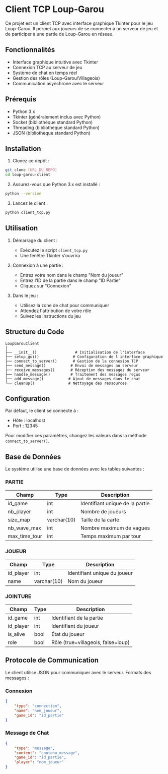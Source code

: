# Client TCP Loup-Garou

Ce projet est un client TCP avec interface graphique Tkinter pour le jeu Loup-Garou. Il permet aux joueurs de se connecter à un serveur de jeu et de participer à une partie de Loup-Garou en réseau.

## Fonctionnalités

- Interface graphique intuitive avec Tkinter
- Connexion TCP au serveur de jeu
- Système de chat en temps réel
- Gestion des rôles (Loup-Garou/Villageois)
- Communication asynchrone avec le serveur

## Prérequis

- Python 3.x
- Tkinter (généralement inclus avec Python)
- Socket (bibliothèque standard Python)
- Threading (bibliothèque standard Python)
- JSON (bibliothèque standard Python)

## Installation

1. Clonez ce dépôt :
```bash
git clone [URL_DU_REPO]
cd loup-garou-client
```

2. Assurez-vous que Python 3.x est installé :
```bash
python --version
```

3. Lancez le client :
```bash
python client_tcp.py
```

## Utilisation

1. Démarrage du client :
   - Exécutez le script `client_tcp.py`
   - Une fenêtre Tkinter s'ouvrira

2. Connexion à une partie :
   - Entrez votre nom dans le champ "Nom du joueur"
   - Entrez l'ID de la partie dans le champ "ID Partie"
   - Cliquez sur "Connexion"

3. Dans le jeu :
   - Utilisez la zone de chat pour communiquer
   - Attendez l'attribution de votre rôle
   - Suivez les instructions du jeu

## Structure du Code

```
LoupGarouClient
│
├── __init__()                 # Initialisation de l'interface
├── setup_gui()               # Configuration de l'interface graphique
├── connect_to_server()       # Gestion de la connexion TCP
├── send_message()           # Envoi de messages au serveur
├── receive_messages()       # Réception des messages du serveur
├── handle_message()         # Traitement des messages reçus
├── add_message()           # Ajout de messages dans le chat
└── cleanup()               # Nettoyage des ressources
```

## Configuration

Par défaut, le client se connecte à :
- Hôte : localhost
- Port : 12345

Pour modifier ces paramètres, changez les valeurs dans la méthode `connect_to_server()`.

## Base de Données

Le système utilise une base de données avec les tables suivantes :

### PARTIE
| Champ          | Type        | Description                    |
|----------------|-------------|--------------------------------|
| id_game        | int         | Identifiant unique de la partie|
| nb_player      | int         | Nombre de joueurs             |
| size_map       | varchar(10) | Taille de la carte            |
| nb_wave_max    | int         | Nombre maximum de vagues      |
| max_time_tour  | int         | Temps maximum par tour        |

### JOUEUR
| Champ          | Type        | Description                    |
|----------------|-------------|--------------------------------|
| id_player      | int         | Identifiant unique du joueur  |
| name           | varchar(10) | Nom du joueur                 |

### JOINTURE
| Champ          | Type        | Description                    |
|----------------|-------------|--------------------------------|
| id_game        | int         | Identifiant de la partie      |
| id_player      | int         | Identifiant du joueur         |
| is_alive       | bool        | État du joueur                |
| role           | bool        | Rôle (true=villageois, false=loup)|

## Protocole de Communication

Le client utilise JSON pour communiquer avec le serveur. Formats des messages :

### Connexion
```json
{
    "type": "connection",
    "name": "nom_joueur",
    "game_id": "id_partie"
}
```

### Message de Chat
```json
{
    "type": "message",
    "content": "contenu_message",
    "game_id": "id_partie",
    "player": "nom_joueur"
}
```